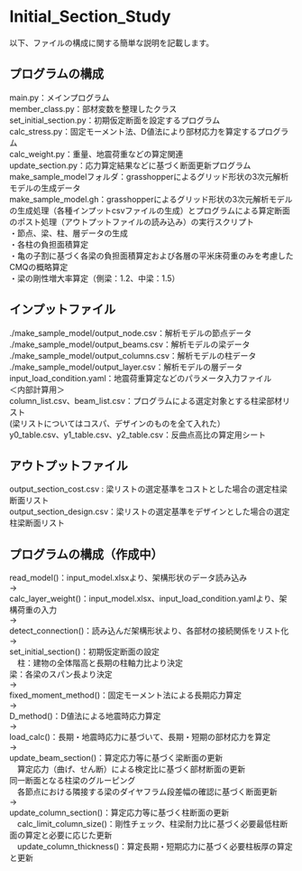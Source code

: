 # Initial_Section_Study

以下、ファイルの構成に関する簡単な説明を記載します。    

## プログラムの構成  
main.py：メインプログラム  
member_class.py：部材変数を整理したクラス  
set_initial_section.py：初期仮定断面を設定するプログラム  
calc_stress.py：固定モーメント法、D値法により部材応力を算定するプログラム  
calc_weight.py：重量、地震荷重などの算定関連  
update_section.py：応力算定結果などに基づく断面更新プログラム  
make_sample_modelフォルダ：grasshopperによるグリッド形状の3次元解析モデルの生成データ  
make_sample_model.gh：grasshopperによるグリッド形状の3次元解析モデルの生成処理（各種インプットcsvファイルの生成）とプログラムによる算定断面のポスト処理（アウトプットファイルの読み込み）の実行スクリプト  
・節点、梁、柱、層データの生成  
・各柱の負担面積算定  
・亀の子割に基づく各梁の負担面積算定および各層の平米床荷重のみを考慮したCMQの概略算定  
・梁の剛性増大率算定（側梁：1.2、中梁：1.5）  

## インプットファイル
./make_sample_model/output_node.csv：解析モデルの節点データ  
./make_sample_model/output_beams.csv：解析モデルの梁データ  
./make_sample_model/output_columns.csv：解析モデルの柱データ  
./make_sample_model/output_layer.csv：解析モデルの層データ  
input_load_condition.yaml：地震荷重算定などのパラメータ入力ファイル  
＜内部計算用＞  
column_list.csv、beam_list.csv：プログラムによる選定対象とする柱梁部材リスト  
(梁リストについてはコスパ、デザインのものを全て入れた）   
y0_table.csv、y1_table.csv、y2_table.csv：反曲点高比の算定用シート  

## アウトプットファイル
output_section_cost.csv : 梁リストの選定基準をコストとした場合の選定柱梁断面リスト  
output_section_design.csv：梁リストの選定基準をデザインとした場合の選定柱梁断面リスト  

## プログラムの構成（作成中）
read_model()：input_model.xlsxより、架構形状のデータ読み込み  
→  
calc_layer_weight()：input_model.xlsx、input_load_condition.yamlより、架構荷重の入力  
→  
detect_connection()：読み込んだ架構形状より、各部材の接続関係をリスト化  
→  
set_initial_section()：初期仮定断面の設定  
　柱：建物の全体階高と長期の柱軸力比より決定  
  梁：各梁のスパン長より決定  
→  
fixed_moment_method()：固定モーメント法による長期応力算定  
→  
D_method()：D値法による地震時応力算定  
→  
load_calc()：長期・地震時応力に基づいて、長期・短期の部材応力を算定  
→  
update_beam_section()：算定応力等に基づく梁断面の更新  
　算定応力（曲げ、せん断）による検定比に基づく部材断面の更新  
  同一断面となる柱梁のグルーピング  
　各節点における隣接する梁のダイヤフラム段差幅の確認に基づく断面更新  
→  
update_column_section()：算定応力等に基づく柱断面の更新  
　calc_limit_column_size()：剛性チェック、柱梁耐力比に基づく必要最低柱断面の算定と必要に応じた更新  
　update_column_thickness()：算定長期・短期応力に基づく必要柱板厚の算定と更新  
 　


